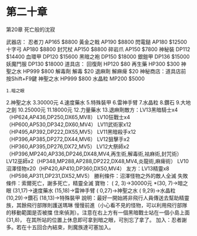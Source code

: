 # 第二十章

第20章  死亡般的沈寂

武器店：
  忍者刀    AP165  $8800
  黃金之戟  AP190  $8800
  閃電鎚    AP180  $12500
  十字弓    AP180  $8800
  封咒杖    AP150  $8800
  碎岩爪    AP150  $7800
  神秘裝    DP112  $14400
  血環甲    DP120  $15600
  黑暗之袍  DP150  $18000
  銀鎧甲    DP136  $15000
  妖魔鬥服  DP130  $18000
道具店：
  回復劑    HP120  $80
  再生藥    HP300  $300
  神聖之水  HP999  $800
  解毒劑    解毒   $20
  退麻劑    解麻痺 $20
神秘商店：道具店前按Shift+F9鍵
  神聖之水  HP999  $800
  水晶粒    MP200  $5000

    1.暗之眼
2.神聖之水
3.30000元
4.速度藥水
5.特殊裝甲
6.雷神手臂
7.水晶粒
8.鑽石
9.大地之劍
10.25000元
11.18000元
12.力量藥水
13.退麻劑敵方：LV13黑暗騎士x4（HP624,AP436,DP250,DX65,MV8）
      LV10狂戰士x4（HP600,AP530,DP342,DX60,MV4）
      LV11武術家x12（HP495,AP392,DP222,DX55,MV5）
      LV11黑暗殺手x12（HP396,AP385,DP272,DX44,MV6）
      LV12狙擊手x2（HP360,AP395,DP276,DX72,MV5）
      LV12大祭師x2（HP396,MP240,AP336,DP246,DX48,MV4,再生術,解毒術,袪麻術,封咒術）
      LV12巫師x2（HP348,MP288,AP288,DP222,DX48,MV4,炎龍術,麻痺術）
      LV10沼澤怪物x20（HP420,AP410,DP360,DX50,MV4）
友方：LV13精靈x8（HP598,AP311,DP231,DX52,MV5）
勝利條件：沼澤怪物之外的敵人全滅
失敗條件：索爾死亡，謝多死亡，精靈全滅
寶物： ( 2, 3)→30000元
      *(30, 7)→暗之眼
       (31,17)→速度藥水
       (15,18)→雷神手臂
       ( 0,27)→神聖之水
       ( 9,29)→水晶粒
       (10,29)→鑽石
       (18,13)→特殊裝甲
說明：最好一開始將非飛行人員傳送去幫助精靈族，其餘飛行部隊則護送瑪琳
      慢慢前進（小心看不見的怪物，可以利用飛行部隊的移動範圍是否被擋
      住來偵測）。注意在右上方有一個黑暗戰士站在一個小島上面(31,8)，
      在其所站的位置上休息即可拿到暗之眼，可別忘了拿了。
加入：忍者謝多。若在十五回合內結束，則魔族達可塞加入。
